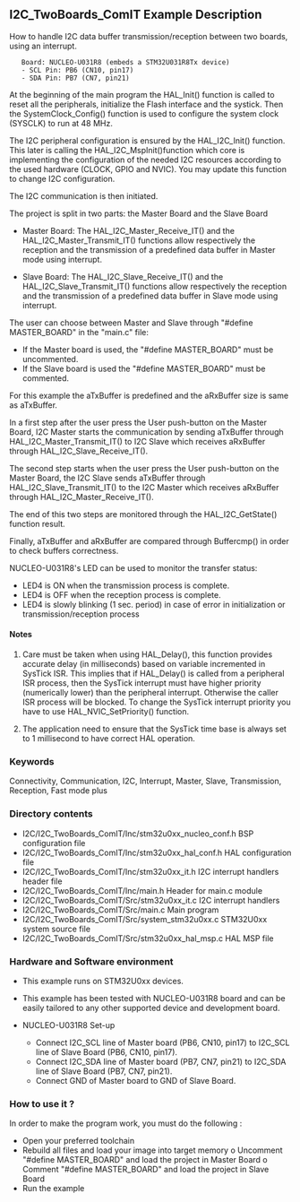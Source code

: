 ## <b>I2C_TwoBoards_ComIT Example Description</b>

How to handle I2C data buffer transmission/reception between two boards, 
using an interrupt.

       Board: NUCLEO-U031R8 (embeds a STM32U031R8Tx device)
       - SCL Pin: PB6 (CN10, pin17)
       - SDA Pin: PB7 (CN7, pin21)

At the beginning of the main program the HAL_Init() function is called to reset 
all the peripherals, initialize the Flash interface and the systick.
Then the SystemClock_Config() function is used to configure the system
clock (SYSCLK) to run at 48 MHz.

The I2C peripheral configuration is ensured by the HAL_I2C_Init() function.
This later is calling the HAL_I2C_MspInit()function which core is implementing
the configuration of the needed I2C resources according to the used hardware (CLOCK, 
GPIO and NVIC). You may update this function to change I2C configuration.

The I2C communication is then initiated.

The project is split in two parts: the Master Board and the Slave Board

- Master Board: 
  The HAL_I2C_Master_Receive_IT() and the HAL_I2C_Master_Transmit_IT() functions 
  allow respectively the reception and the transmission of a predefined data buffer
  in Master mode using interrupt.

- Slave Board: 
  The HAL_I2C_Slave_Receive_IT() and the HAL_I2C_Slave_Transmit_IT() functions 
  allow respectively the reception and the transmission of a predefined data buffer
  in Slave mode using interrupt.

The user can choose between Master and Slave through "#define MASTER_BOARD"
in the "main.c" file:

- If the Master board is used, the "#define MASTER_BOARD" must be uncommented.
- If the Slave board is used the "#define MASTER_BOARD" must be commented.

For this example the aTxBuffer is predefined and the aRxBuffer size is same as aTxBuffer.

In a first step after the user press the User push-button on the Master Board,
I2C Master starts the communication by sending aTxBuffer through HAL_I2C_Master_Transmit_IT()
to I2C Slave which receives aRxBuffer through HAL_I2C_Slave_Receive_IT(). 

The second step starts when the user press the User push-button on the Master Board,
the I2C Slave sends aTxBuffer through HAL_I2C_Slave_Transmit_IT()
to the I2C Master which receives aRxBuffer through HAL_I2C_Master_Receive_IT().

The end of this two steps are monitored through the HAL_I2C_GetState() function
result.

Finally, aTxBuffer and aRxBuffer are compared through Buffercmp() in order to 
check buffers correctness.  

NUCLEO-U031R8's LED can be used to monitor the transfer status:

 - LED4 is ON when the transmission process is complete.
 - LED4 is OFF when the reception process is complete.
 - LED4 is slowly blinking (1 sec. period) in case of error in initialization or 
transmission/reception process

#### <b>Notes</b>

 1. Care must be taken when using HAL_Delay(), this function provides accurate delay (in milliseconds)
    based on variable incremented in SysTick ISR. This implies that if HAL_Delay() is called from
    a peripheral ISR process, then the SysTick interrupt must have higher priority (numerically lower)
    than the peripheral interrupt. Otherwise the caller ISR process will be blocked.
    To change the SysTick interrupt priority you have to use HAL_NVIC_SetPriority() function.

 2. The application need to ensure that the SysTick time base is always set to 1 millisecond
    to have correct HAL operation.

### <b>Keywords</b>

Connectivity, Communication, I2C, Interrupt, Master, Slave, Transmission, Reception, Fast mode plus

### <b>Directory contents</b> 

  - I2C/I2C_TwoBoards_ComIT/Inc/stm32u0xx_nucleo_conf.h     BSP configuration file
  - I2C/I2C_TwoBoards_ComIT/Inc/stm32u0xx_hal_conf.h    HAL configuration file
  - I2C/I2C_TwoBoards_ComIT/Inc/stm32u0xx_it.h          I2C interrupt handlers header file
  - I2C/I2C_TwoBoards_ComIT/Inc/main.h                  Header for main.c module  
  - I2C/I2C_TwoBoards_ComIT/Src/stm32u0xx_it.c          I2C interrupt handlers
  - I2C/I2C_TwoBoards_ComIT/Src/main.c                  Main program
  - I2C/I2C_TwoBoards_ComIT/Src/system_stm32u0xx.c      STM32U0xx system source file
  - I2C/I2C_TwoBoards_ComIT/Src/stm32u0xx_hal_msp.c     HAL MSP file    

### <b>Hardware and Software environment</b>

  - This example runs on STM32U0xx devices.

  - This example has been tested with NUCLEO-U031R8 board and can be
    easily tailored to any other supported device and development board.    

  - NUCLEO-U031R8 Set-up

    - Connect I2C_SCL line of Master board (PB6, CN10, pin17) to I2C_SCL line of Slave Board (PB6, CN10, pin17).
    - Connect I2C_SDA line of Master board (PB7, CN7, pin21) to I2C_SDA line of Slave Board (PB7, CN7, pin21).
    - Connect GND of Master board to GND of Slave Board.

### <b>How to use it ?</b>

In order to make the program work, you must do the following :

 - Open your preferred toolchain 
 - Rebuild all files and load your image into target memory
    o Uncomment "#define MASTER_BOARD" and load the project in Master Board
    o Comment "#define MASTER_BOARD" and load the project in Slave Board
 - Run the example

